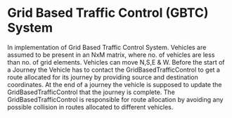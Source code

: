 # Grid Based Traffic Control (GBTC) System
In implementation of Grid Based Traffic Control System. Vehicles are assumed to be present in an NxM matrix, 
where no. of vehicles are less than no. of grid elements. Vehicles can move N,S,E & W. Before the start of a Journey the Vehicle
has to contact the GridBasedTrafficControl to get a route allocated for its journey by providing source and destination coordinates.
At the end of a journey the vehicle is supposed to update the GridBasedTrafficControl that the journey is complete.
The GridBasedTrafficControl is responsible for route allocation by avoiding any possible collision in routes allocated to different
vehicles.
